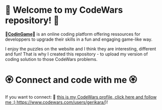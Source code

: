 # 🌻 Welcome to my CodeWars repository! 🌻

💐[**CodinGame**](https://www.codingame.com/training)💐 is an online coding platform offering ressources for developpers to upgrade their skills in a fun and engaging game-like way.

I enjoy the puzzles on the website and I think they are interesting, different and fun! That is why I created this repository - to upload my version of coding solution to those CodeWars problems.

# 🏵️ Connect and code with me 🏵️

If you want to connect: 🌼 [this is my CodeWars profile, click here and follow me :) ](https://www.codewars.com/users/gerikara/)https://www.codewars.com/users/gerikara/)!
